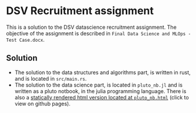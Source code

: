 # DSV Recruitment assignment
This is a solution to the DSV datascience recruitment assignment.
The objective of the assignment is described in `Final Data Science and MLOps - Test Case.docx`.

## Solution
- The solution to the data structures and algorithms part, is written in rust, and is located in `src/main.rs`.
- The solution to the data science part, is located in `pluto_nb.jl` and is written as a pluto notbook, in the julia programming language. There is also a [statically rendered html version located at `pluto_nb.html`](https://unic0rn9k.github.io/dsv_recruitment/pluto_nb.html) (click to view on github pages). 
